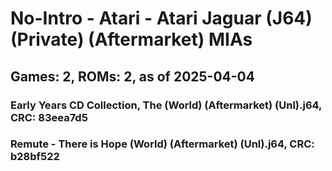 # No-Intro - Atari - Atari Jaguar (J64) (Private) (Aftermarket) MIAs
## Games: 2, ROMs: 2, as of 2025-04-04

### Early Years CD Collection, The (World) (Aftermarket) (Unl).j64, CRC: 83eea7d5
### Remute - There is Hope (World) (Aftermarket) (Unl).j64, CRC: b28bf522
